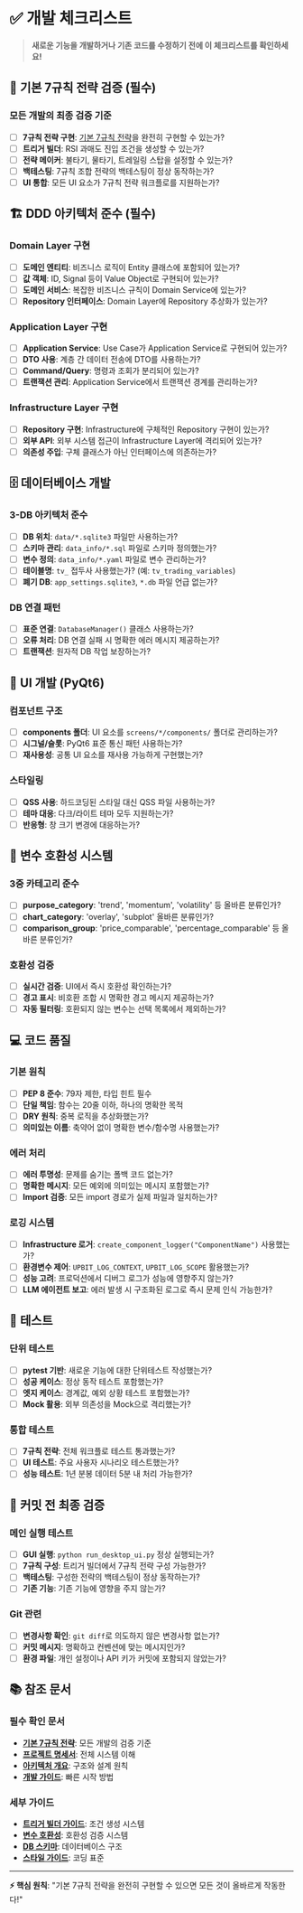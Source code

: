 # ✅ 개발 체크리스트

> **새로운 기능을 개발하거나 기존 코드를 수정하기 전에 이 체크리스트를 확인하세요!**

## 🎯 기본 7규칙 전략 검증 (필수)

### 모든 개발의 최종 검증 기준
- [ ] **7규칙 전략 구현**: [기본 7규칙 전략](BASIC_7_RULE_STRATEGY_GUIDE.md)을 완전히 구현할 수 있는가?
- [ ] **트리거 빌더**: RSI 과매도 진입 조건을 생성할 수 있는가?
- [ ] **전략 메이커**: 불타기, 물타기, 트레일링 스탑을 설정할 수 있는가?
- [ ] **백테스팅**: 7규칙 조합 전략의 백테스팅이 정상 동작하는가?
- [ ] **UI 통합**: 모든 UI 요소가 7규칙 전략 워크플로를 지원하는가?

## 🏗️ DDD 아키텍처 준수 (필수)

### Domain Layer 구현
- [ ] **도메인 엔티티**: 비즈니스 로직이 Entity 클래스에 포함되어 있는가?
- [ ] **값 객체**: ID, Signal 등이 Value Object로 구현되어 있는가?
- [ ] **도메인 서비스**: 복잡한 비즈니스 규칙이 Domain Service에 있는가?
- [ ] **Repository 인터페이스**: Domain Layer에 Repository 추상화가 있는가?

### Application Layer 구현
- [ ] **Application Service**: Use Case가 Application Service로 구현되어 있는가?
- [ ] **DTO 사용**: 계층 간 데이터 전송에 DTO를 사용하는가?
- [ ] **Command/Query**: 명령과 조회가 분리되어 있는가?
- [ ] **트랜잭션 관리**: Application Service에서 트랜잭션 경계를 관리하는가?

### Infrastructure Layer 구현
- [ ] **Repository 구현**: Infrastructure에 구체적인 Repository 구현이 있는가?
- [ ] **외부 API**: 외부 시스템 접근이 Infrastructure Layer에 격리되어 있는가?
- [ ] **의존성 주입**: 구체 클래스가 아닌 인터페이스에 의존하는가?

## 🗄️ 데이터베이스 개발

### 3-DB 아키텍처 준수
- [ ] **DB 위치**: `data/*.sqlite3` 파일만 사용하는가?
- [ ] **스키마 관리**: `data_info/*.sql` 파일로 스키마 정의했는가?
- [ ] **변수 정의**: `data_info/*.yaml` 파일로 변수 관리하는가?
- [ ] **테이블명**: `tv_` 접두사 사용했는가? (예: `tv_trading_variables`)
- [ ] **폐기 DB**: `app_settings.sqlite3`, `*.db` 파일 언급 없는가?

### DB 연결 패턴
- [ ] **표준 연결**: `DatabaseManager()` 클래스 사용하는가?
- [ ] **오류 처리**: DB 연결 실패 시 명확한 에러 메시지 제공하는가?
- [ ] **트랜잭션**: 원자적 DB 작업 보장하는가?

## 🎨 UI 개발 (PyQt6)

### 컴포넌트 구조
- [ ] **components 폴더**: UI 요소를 `screens/*/components/` 폴더로 관리하는가?
- [ ] **시그널/슬롯**: PyQt6 표준 통신 패턴 사용하는가?
- [ ] **재사용성**: 공통 UI 요소를 재사용 가능하게 구현했는가?

### 스타일링
- [ ] **QSS 사용**: 하드코딩된 스타일 대신 QSS 파일 사용하는가?
- [ ] **테마 대응**: 다크/라이트 테마 모두 지원하는가?
- [ ] **반응형**: 창 크기 변경에 대응하는가?

## 🔗 변수 호환성 시스템

### 3중 카테고리 준수
- [ ] **purpose_category**: 'trend', 'momentum', 'volatility' 등 올바른 분류인가?
- [ ] **chart_category**: 'overlay', 'subplot' 올바른 분류인가?
- [ ] **comparison_group**: 'price_comparable', 'percentage_comparable' 등 올바른 분류인가?

### 호환성 검증
- [ ] **실시간 검증**: UI에서 즉시 호환성 확인하는가?
- [ ] **경고 표시**: 비호환 조합 시 명확한 경고 메시지 제공하는가?
- [ ] **자동 필터링**: 호환되지 않는 변수는 선택 목록에서 제외하는가?

## 💻 코드 품질

### 기본 원칙
- [ ] **PEP 8 준수**: 79자 제한, 타입 힌트 필수
- [ ] **단일 책임**: 함수는 20줄 이하, 하나의 명확한 목적
- [ ] **DRY 원칙**: 중복 로직을 추상화했는가?
- [ ] **의미있는 이름**: 축약어 없이 명확한 변수/함수명 사용했는가?

### 에러 처리
- [ ] **에러 투명성**: 문제를 숨기는 폴백 코드 없는가?
- [ ] **명확한 메시지**: 모든 예외에 의미있는 메시지 포함했는가?
- [ ] **Import 검증**: 모든 import 경로가 실제 파일과 일치하는가?

### 로깅 시스템
- [ ] **Infrastructure 로거**: `create_component_logger("ComponentName")` 사용했는가?
- [ ] **환경변수 제어**: `UPBIT_LOG_CONTEXT`, `UPBIT_LOG_SCOPE` 활용했는가?
- [ ] **성능 고려**: 프로덕션에서 디버그 로그가 성능에 영향주지 않는가?
- [ ] **LLM 에이전트 보고**: 에러 발생 시 구조화된 로그로 즉시 문제 인식 가능한가?

## 🧪 테스트

### 단위 테스트
- [ ] **pytest 기반**: 새로운 기능에 대한 단위테스트 작성했는가?
- [ ] **성공 케이스**: 정상 동작 테스트 포함했는가?
- [ ] **엣지 케이스**: 경계값, 예외 상황 테스트 포함했는가?
- [ ] **Mock 활용**: 외부 의존성을 Mock으로 격리했는가?

### 통합 테스트
- [ ] **7규칙 전략**: 전체 워크플로 테스트 통과했는가?
- [ ] **UI 테스트**: 주요 사용자 시나리오 테스트했는가?
- [ ] **성능 테스트**: 1년 분봉 데이터 5분 내 처리 가능한가?

## 🚀 커밋 전 최종 검증

### 메인 실행 테스트
- [ ] **GUI 실행**: `python run_desktop_ui.py` 정상 실행되는가?
- [ ] **7규칙 구성**: 트리거 빌더에서 7규칙 전략 구성 가능한가?
- [ ] **백테스팅**: 구성한 전략의 백테스팅이 정상 동작하는가?
- [ ] **기존 기능**: 기존 기능에 영향을 주지 않는가?

### Git 관련
- [ ] **변경사항 확인**: `git diff`로 의도하지 않은 변경사항 없는가?
- [ ] **커밋 메시지**: 명확하고 컨벤션에 맞는 메시지인가?
- [ ] **환경 파일**: 개인 설정이나 API 키가 커밋에 포함되지 않았는가?

## 📚 참조 문서

### 필수 확인 문서
- **[기본 7규칙 전략](BASIC_7_RULE_STRATEGY_GUIDE.md)**: 모든 개발의 검증 기준
- **[프로젝트 명세서](PROJECT_SPECIFICATIONS.md)**: 전체 시스템 이해
- **[아키텍처 개요](ARCHITECTURE_OVERVIEW.md)**: 구조와 설계 원칙
- **[개발 가이드](DEVELOPMENT_GUIDE_COMPACT.md)**: 빠른 시작 방법

### 세부 가이드
- **[트리거 빌더 가이드](TRIGGER_BUILDER_GUIDE.md)**: 조건 생성 시스템
- **[변수 호환성](VARIABLE_COMPATIBILITY.md)**: 호환성 검증 시스템
- **[DB 스키마](DB_SCHEMA.md)**: 데이터베이스 구조
- **[스타일 가이드](STYLE_GUIDE.md)**: 코딩 표준

---

**⚡ 핵심 원칙**: "기본 7규칙 전략을 완전히 구현할 수 있으면 모든 것이 올바르게 작동한다!"
